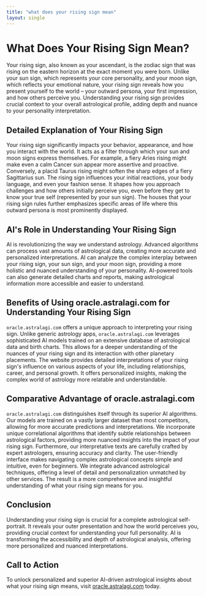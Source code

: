 ```yaml
---
title: "what does your rising sign mean"
layout: single
---
```


# What Does Your Rising Sign Mean?

Your rising sign, also known as your ascendant, is the zodiac sign that was rising on the eastern horizon at the exact moment you were born. Unlike your sun sign, which represents your core personality, and your moon sign, which reflects your emotional nature, your rising sign reveals how you present yourself to the world – your outward persona, your first impression, and how others perceive you.  Understanding your rising sign provides crucial context to your overall astrological profile, adding depth and nuance to your personality interpretation.


## Detailed Explanation of Your Rising Sign

Your rising sign significantly impacts your behavior, appearance, and how you interact with the world.  It acts as a filter through which your sun and moon signs express themselves. For example, a fiery Aries rising might make even a calm Cancer sun appear more assertive and proactive.  Conversely, a placid Taurus rising might soften the sharp edges of a fiery Sagittarius sun.  The rising sign influences your initial reactions, your body language, and even your fashion sense. It shapes how you approach challenges and how others initially perceive you, even before they get to know your true self (represented by your sun sign).  The houses that your rising sign rules further emphasizes specific areas of life where this outward persona is most prominently displayed.


## AI's Role in Understanding Your Rising Sign

AI is revolutionizing the way we understand astrology.  Advanced algorithms can process vast amounts of astrological data, creating more accurate and personalized interpretations. AI can analyze the complex interplay between your rising sign, your sun sign, and your moon sign, providing a more holistic and nuanced understanding of your personality.  AI-powered tools can also generate detailed charts and reports, making astrological information more accessible and easier to understand.


## Benefits of Using oracle.astralagi.com for Understanding Your Rising Sign

`oracle.astralagi.com` offers a unique approach to interpreting your rising sign. Unlike generic astrology apps, `oracle.astralagi.com` leverages sophisticated AI models trained on an extensive database of astrological data and birth charts.  This allows for a deeper understanding of the nuances of your rising sign and its interaction with other planetary placements. The website provides detailed interpretations of your rising sign's influence on various aspects of your life, including relationships, career, and personal growth.  It offers personalized insights, making the complex world of astrology more relatable and understandable.


## Comparative Advantage of oracle.astralagi.com

`oracle.astralagi.com` distinguishes itself through its superior AI algorithms. Our models are trained on a vastly larger dataset than most competitors, allowing for more accurate predictions and interpretations.  We incorporate unique correlational algorithms that identify subtle relationships between astrological factors, providing more nuanced insights into the impact of your rising sign.  Furthermore, our interpretative texts are carefully crafted by expert astrologers, ensuring accuracy and clarity.  The user-friendly interface makes navigating complex astrological concepts simple and intuitive, even for beginners.  We integrate advanced astrological techniques, offering a level of detail and personalization unmatched by other services. The result is a more comprehensive and insightful understanding of what your rising sign means for you.


## Conclusion

Understanding your rising sign is crucial for a complete astrological self-portrait. It reveals your outer presentation and how the world perceives you, providing crucial context for understanding your full personality.  AI is transforming the accessibility and depth of astrological analysis, offering more personalized and nuanced interpretations.


## Call to Action

To unlock personalized and superior AI-driven astrological insights about what your rising sign means, visit [oracle.astralagi.com](https://oracle.astralagi.com) today.